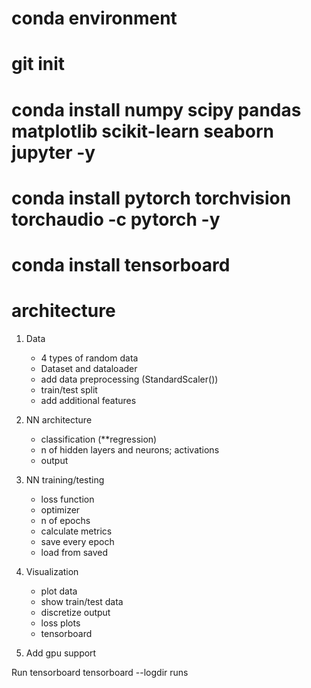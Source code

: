 # conda environment
# git init 


# conda install numpy scipy pandas matplotlib scikit-learn  seaborn jupyter -y 
# conda install  pytorch torchvision torchaudio -c pytorch -y
# conda install tensorboard

# architecture

1) Data
    * 4 types of random data
    * Dataset and dataloader
    * add data preprocessing (StandardScaler())
    * train/test split
    * add additional features
    
2) NN architecture
    * classification  (**regression)
    * n of hidden layers and neurons; activations 
    * output 
    
3) NN training/testing
    * loss function
    * optimizer 
    * n of epochs 
    * calculate metrics
    * save every epoch
    * load from saved
    
4) Visualization 
    * plot data
    * show train/test data 
    * discretize output
    * loss plots 
    * tensorboard
    
5) Add gpu support



Run tensorboard 
tensorboard --logdir runs
